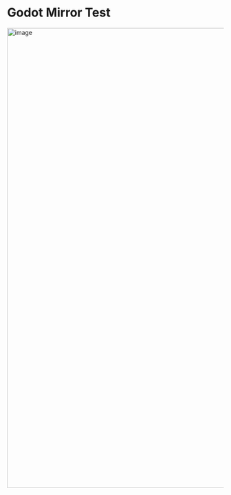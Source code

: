 # Godot Mirror Test

<img width="1072" alt="image" src="https://github.com/user-attachments/assets/c4d2baf6-3df9-4904-9ff3-09565c75d2ee">
 
